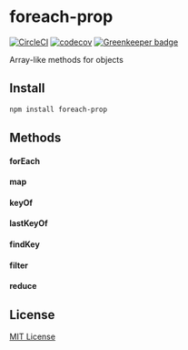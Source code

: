 # foreach-prop

[![CircleCI](https://circleci.com/gh/manferlo81/foreach-prop.svg?style=svg)](https://circleci.com/gh/manferlo81/foreach-prop) [![codecov](https://codecov.io/gh/manferlo81/foreach-prop/branch/master/graph/badge.svg)](https://codecov.io/gh/manferlo81/foreach-prop) [![Greenkeeper badge](https://badges.greenkeeper.io/manferlo81/foreach-prop.svg)](https://greenkeeper.io/)

Array-like methods for objects

## Install

```sh
npm install foreach-prop
```

## Methods

#### forEach

#### map

#### keyOf

#### lastKeyOf

#### findKey

#### filter

#### reduce

## License

[MIT License](https://github.com/manferlo81/foreach-prop/blob/master/LICENSE)
